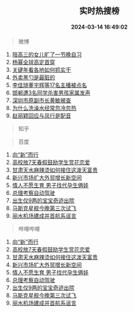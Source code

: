 <div align="center"><h2>实时热搜榜</h2><h4>2024-03-14 16:49:02</h4></div>

> 微博  

1. [陪高三的女儿旷了一节晚自习](https://s.weibo.com/weibo?q=%E9%99%AA%E9%AB%98%E4%B8%89%E7%9A%84%E5%A5%B3%E5%84%BF%E6%97%B7%E4%BA%86%E4%B8%80%E8%8A%82%E6%99%9A%E8%87%AA%E4%B9%A0&t=31&band_rank=1&Refer=top)<br />
2. [杨幂全球高定首穿](https://s.weibo.com/weibo?q=%23%E6%9D%A8%E5%B9%82%E5%85%A8%E7%90%83%E9%AB%98%E5%AE%9A%E9%A6%96%E7%A9%BF%23&t=31&band_rank=2&Refer=top)<br />
3. [关键年看各地如何抓实干](https://s.weibo.com/weibo?q=%23%E5%85%B3%E9%94%AE%E5%B9%B4%E7%9C%8B%E5%90%84%E5%9C%B0%E5%A6%82%E4%BD%95%E6%8A%93%E5%AE%9E%E5%B9%B2%23&t=31&band_rank=3&Refer=top)<br />
4. [外卖黑勺是最脏的](https://s.weibo.com/weibo?q=%23%E5%A4%96%E5%8D%96%E9%BB%91%E5%8B%BA%E6%98%AF%E6%9C%80%E8%84%8F%E7%9A%84%23&t=31&band_rank=4&Refer=top)<br />
5. [李佳琦董宇辉等17名主播被点名](https://s.weibo.com/weibo?q=%23%E6%9D%8E%E4%BD%B3%E7%90%A6%E8%91%A3%E5%AE%87%E8%BE%89%E7%AD%8917%E5%90%8D%E4%B8%BB%E6%92%AD%E8%A2%AB%E7%82%B9%E5%90%8D%23&t=31&band_rank=5&Refer=top)<br />
6. [邯郸遭3名同学杀害男孩家属发声](https://s.weibo.com/weibo?q=%23%E9%82%AF%E9%83%B8%E9%81%AD3%E5%90%8D%E5%90%8C%E5%AD%A6%E6%9D%80%E5%AE%B3%E7%94%B7%E5%AD%A9%E5%AE%B6%E5%B1%9E%E5%8F%91%E5%A3%B0%23&t=31&band_rank=6&Refer=top)<br />
7. [深圳市原副市长黄敏被查](https://s.weibo.com/weibo?q=%23%E6%B7%B1%E5%9C%B3%E5%B8%82%E5%8E%9F%E5%89%AF%E5%B8%82%E9%95%BF%E9%BB%84%E6%95%8F%E8%A2%AB%E6%9F%A5%23&t=31&band_rank=7&Refer=top)<br />
8. [为什么洗澡水经常忽冷忽热](https://s.weibo.com/weibo?q=%23%E4%B8%BA%E4%BB%80%E4%B9%88%E6%B4%97%E6%BE%A1%E6%B0%B4%E7%BB%8F%E5%B8%B8%E5%BF%BD%E5%86%B7%E5%BF%BD%E7%83%AD%23&t=31&band_rank=8&Refer=top)<br />
9. [赵丽颖回应与凤行是配音](https://s.weibo.com/weibo?q=%23%E8%B5%B5%E4%B8%BD%E9%A2%96%E5%9B%9E%E5%BA%94%E4%B8%8E%E5%87%A4%E8%A1%8C%E6%98%AF%E9%85%8D%E9%9F%B3%23&t=31&band_rank=9&Refer=top)<br />

> 知乎  


> 百度  

1. [向“新”而行](https://www.baidu.com/s?wd=%E5%90%91%E2%80%9C%E6%96%B0%E2%80%9D%E8%80%8C%E8%A1%8C&sa=fyb_news&rsv_dl=fyb_news)<br />
2. [高校放7天春假鼓励学生赏花恋爱](https://www.baidu.com/s?wd=%E9%AB%98%E6%A0%A1%E6%94%BE7%E5%A4%A9%E6%98%A5%E5%81%87%E9%BC%93%E5%8A%B1%E5%AD%A6%E7%94%9F%E8%B5%8F%E8%8A%B1%E6%81%8B%E7%88%B1&sa=fyb_news&rsv_dl=fyb_news)<br />
3. [甘肃天水麻辣烫如何接住这泼天富贵](https://www.baidu.com/s?wd=%E7%94%98%E8%82%83%E5%A4%A9%E6%B0%B4%E9%BA%BB%E8%BE%A3%E7%83%AB%E5%A6%82%E4%BD%95%E6%8E%A5%E4%BD%8F%E8%BF%99%E6%B3%BC%E5%A4%A9%E5%AF%8C%E8%B4%B5&sa=fyb_news&rsv_dl=fyb_news)<br />
4. [新兴市场扩大外贸增长新空间](https://www.baidu.com/s?wd=%E6%96%B0%E5%85%B4%E5%B8%82%E5%9C%BA%E6%89%A9%E5%A4%A7%E5%A4%96%E8%B4%B8%E5%A2%9E%E9%95%BF%E6%96%B0%E7%A9%BA%E9%97%B4&sa=fyb_news&rsv_dl=fyb_news)<br />
5. [情人不愿生育 男子找代孕生俩娃](https://www.baidu.com/s?wd=%E6%83%85%E4%BA%BA%E4%B8%8D%E6%84%BF%E7%94%9F%E8%82%B2+%E7%94%B7%E5%AD%90%E6%89%BE%E4%BB%A3%E5%AD%95%E7%94%9F%E4%BF%A9%E5%A8%83&sa=fyb_news&rsv_dl=fyb_news)<br />
6. [总理考察自动驾驶](https://www.baidu.com/s?wd=%E6%80%BB%E7%90%86%E8%80%83%E5%AF%9F%E8%87%AA%E5%8A%A8%E9%A9%BE%E9%A9%B6&sa=fyb_news&rsv_dl=fyb_news)<br />
7. [出生仅9两的宝宝奇迹出院](https://www.baidu.com/s?wd=%E5%87%BA%E7%94%9F%E4%BB%859%E4%B8%A4%E7%9A%84%E5%AE%9D%E5%AE%9D%E5%A5%87%E8%BF%B9%E5%87%BA%E9%99%A2&sa=fyb_news&rsv_dl=fyb_news)<br />
8. [马斯克星舰今晚第三次试飞](https://www.baidu.com/s?wd=%E9%A9%AC%E6%96%AF%E5%85%8B%E6%98%9F%E8%88%B0%E4%BB%8A%E6%99%9A%E7%AC%AC%E4%B8%89%E6%AC%A1%E8%AF%95%E9%A3%9E&sa=fyb_news&rsv_dl=fyb_news)<br />
9. [丽水机场建成并首航系谣言](https://www.baidu.com/s?wd=%E4%B8%BD%E6%B0%B4%E6%9C%BA%E5%9C%BA%E5%BB%BA%E6%88%90%E5%B9%B6%E9%A6%96%E8%88%AA%E7%B3%BB%E8%B0%A3%E8%A8%80&sa=fyb_news&rsv_dl=fyb_news)<br />

> 哔哩哔哩  

1. [向“新”而行](https://www.baidu.com/s?wd=%E5%90%91%E2%80%9C%E6%96%B0%E2%80%9D%E8%80%8C%E8%A1%8C&sa=fyb_news&rsv_dl=fyb_news)<br />
2. [高校放7天春假鼓励学生赏花恋爱](https://www.baidu.com/s?wd=%E9%AB%98%E6%A0%A1%E6%94%BE7%E5%A4%A9%E6%98%A5%E5%81%87%E9%BC%93%E5%8A%B1%E5%AD%A6%E7%94%9F%E8%B5%8F%E8%8A%B1%E6%81%8B%E7%88%B1&sa=fyb_news&rsv_dl=fyb_news)<br />
3. [甘肃天水麻辣烫如何接住这泼天富贵](https://www.baidu.com/s?wd=%E7%94%98%E8%82%83%E5%A4%A9%E6%B0%B4%E9%BA%BB%E8%BE%A3%E7%83%AB%E5%A6%82%E4%BD%95%E6%8E%A5%E4%BD%8F%E8%BF%99%E6%B3%BC%E5%A4%A9%E5%AF%8C%E8%B4%B5&sa=fyb_news&rsv_dl=fyb_news)<br />
4. [新兴市场扩大外贸增长新空间](https://www.baidu.com/s?wd=%E6%96%B0%E5%85%B4%E5%B8%82%E5%9C%BA%E6%89%A9%E5%A4%A7%E5%A4%96%E8%B4%B8%E5%A2%9E%E9%95%BF%E6%96%B0%E7%A9%BA%E9%97%B4&sa=fyb_news&rsv_dl=fyb_news)<br />
5. [情人不愿生育 男子找代孕生俩娃](https://www.baidu.com/s?wd=%E6%83%85%E4%BA%BA%E4%B8%8D%E6%84%BF%E7%94%9F%E8%82%B2+%E7%94%B7%E5%AD%90%E6%89%BE%E4%BB%A3%E5%AD%95%E7%94%9F%E4%BF%A9%E5%A8%83&sa=fyb_news&rsv_dl=fyb_news)<br />
6. [总理考察自动驾驶](https://www.baidu.com/s?wd=%E6%80%BB%E7%90%86%E8%80%83%E5%AF%9F%E8%87%AA%E5%8A%A8%E9%A9%BE%E9%A9%B6&sa=fyb_news&rsv_dl=fyb_news)<br />
7. [出生仅9两的宝宝奇迹出院](https://www.baidu.com/s?wd=%E5%87%BA%E7%94%9F%E4%BB%859%E4%B8%A4%E7%9A%84%E5%AE%9D%E5%AE%9D%E5%A5%87%E8%BF%B9%E5%87%BA%E9%99%A2&sa=fyb_news&rsv_dl=fyb_news)<br />
8. [马斯克星舰今晚第三次试飞](https://www.baidu.com/s?wd=%E9%A9%AC%E6%96%AF%E5%85%8B%E6%98%9F%E8%88%B0%E4%BB%8A%E6%99%9A%E7%AC%AC%E4%B8%89%E6%AC%A1%E8%AF%95%E9%A3%9E&sa=fyb_news&rsv_dl=fyb_news)<br />
9. [丽水机场建成并首航系谣言](https://www.baidu.com/s?wd=%E4%B8%BD%E6%B0%B4%E6%9C%BA%E5%9C%BA%E5%BB%BA%E6%88%90%E5%B9%B6%E9%A6%96%E8%88%AA%E7%B3%BB%E8%B0%A3%E8%A8%80&sa=fyb_news&rsv_dl=fyb_news)<br />
